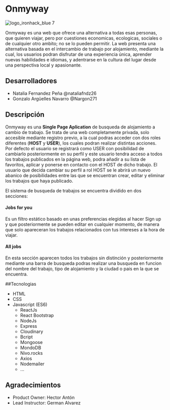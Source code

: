 # Onmyway
![logo_ironhack_blue 7](https://user-images.githubusercontent.com/23629340/40541063-a07a0a8a-601a-11e8-91b5-2f13e4e6b441.png)

Onmyway es una web que ofrece una alternativa a todas esas personas, que quieren viajar, pero por cuestiones economicas, ecologicas, sociales o de cualquier otro ambito; no se lo pueden permitir. La web presenta una alternativa basada en el intercambio de trabajo por alojamiento, mediante la cual, los usuarios podran disfrutar de una experiencia única, aprender nuevas habilidades e idiomas, y adentrarse en la cultura del lugar desde una perspectiva local y apasionante.

## Desarrolladores
* Natalia Fernandez Peña @nataliafndz26
* Gonzalo Argüelles Navarro @Nargon271

## Descripción
Onmyway es una __Single Page Aplication__ de busqueda de alojamiento a cambio de trabajo. Se trata de una web completamente privada, solo accesible mediante registro previo, a la cual podras acceder con dos roles diferentes (__HOST__ y __USER__), los cuales podran realizar distintas acciones.
Por defecto el usuario se registrará como USER con posibilidad de cambiarlo posteriormente en su perfil y este usuario tendra acceso a todos los trabajos publicados en la página web, podra añadir a su lista de favoritos, aplicar y ponerse en contacto con el HOST de dicho trabajo. El usuario que decida cambiar su perfil a rol HOST se le abrirá un nuevo abanico de posibilidades entre las que se encuentran crear, editar y eliminar los trabajos que haya publicado.

El sistema de busqueda de trabajos se encuentra dividido en dos secciones: 
#### Jobs for you
Es un filtro estático basado en unas preferencias elegidas al hacer Sign up y que posteriormente se pueden editar en cualquier momento, de manera que solo apareceran los trabajos relacionados con tus intereses a la hora de viajar.
#### All jobs
En esta sección aparecen todos los trabajos sin distinción y posteriormente mediante una barra de busqueda podras realizar una busqueda en funcion del nombre del trabajo, tipo de alojamiento y la ciudad o pais en la que se encuentra.

##Tecnologias
* HTML
* CSS
* Javascript (ES6)
  * ReactJs
  * React Bootstrap
  * NodeJs
  * Express
  * Cloudinary
  * Bcript
  * Mongoose
  * MondoDB
  * Nivo.rocks
  * Axios
  * Nodemailer
  * ...
 
## Agradecimientos
  * Product Owner: Hector Antón
  * Lead Instructor: German Alvarez

  
